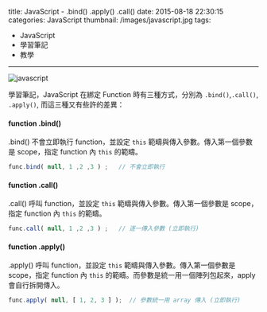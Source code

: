 title: JavaScript - .bind() .apply() .call()
date: 2015-08-18 22:30:15
categories: JavaScript
thumbnail: /images/javascript.jpg
tags:
- JavaScript
- 學習筆記
- 教學

---

![javascript](/images/javascript.jpg)

學習筆記，JavaScript 在綁定 Function 時有三種方式，分別為 `.bind()`,`.call()`, `.apply()`, 而這三種又有些許的差異：

<!--more-->

#### function .bind()

.bind() 不會立即執行 function，並設定 `this` 範疇與傳入參數。傳入第一個參數是 scope，指定 function 內 `this` 的範疇。

``` js
func.bind( null, 1 ,2 ,3 ) ;   // 不會立即執行
```

#### function .call()

.call() 呼叫 function，並設定 `this` 範疇與傳入參數。傳入第一個參數是 scope，指定 function 內 `this` 的範疇。

``` js
func.call( null, 1 ,2 ,3 ) ;   // 逐一傳入參數 (立即執行)
```

#### function .apply()

.apply() 呼叫 function，並設定 `this` 範疇與傳入參數。傳入第一個參數是 scope，指定 function 內 `this` 的範疇。而參數是統一用一個陣列包起來，apply 會自行拆開傳入。


``` js
func.apply( null, [ 1, 2, 3 ] );  // 參數統一用 array 傳入 (立即執行)
```
